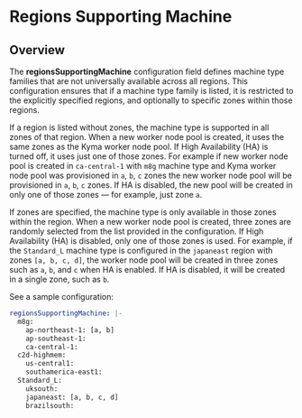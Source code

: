 # Regions Supporting Machine

## Overview

The **regionsSupportingMachine** configuration field defines machine type families that are not universally available across all regions. 
This configuration ensures that if a machine type family is listed, it is restricted to the explicitly specified regions, and optionally to specific zones within those regions.

If a region is listed without zones, the machine type is supported in all zones of that region.
When a new worker node pool is created, it uses the same zones as the Kyma worker node pool. If High Availability (HA) is turned off, it uses just one of those zones.
For example if new worker node pool is created in `ca-central-1` with `m8g` machine type and Kyma worker node pool was provisioned in `a`, `b`, `c` zones the new worker node pool will be provisioned in `a`, `b`, `c` zones.
If HA is disabled, the new pool will be created in only one of those zones — for example, just zone `a`.

If zones are specified, the machine type is only available in those zones within the region.
When a new worker node pool is created, three zones are randomly selected from the list provided in the configuration. If High Availability (HA) is disabled, only one of those zones is used.
For example, if the `Standard_L` machine type is configured in the `japaneast` region with zones `[a, b, c, d]`, the worker node pool will be created in three zones such as `a`, `b`, and `c` when HA is enabled. 
If HA is disabled, it will be created in a single zone, such as `b`.

See a sample configuration:

```yaml
regionsSupportingMachine: |-
  m8g:
    ap-northeast-1: [a, b]
    ap-southeast-1:
    ca-central-1:
  c2d-highmem:
    us-central1:
    southamerica-east1:
  Standard_L:
    uksouth:
    japaneast: [a, b, c, d]
    brazilsouth:
```

